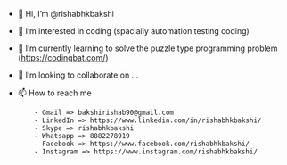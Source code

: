 - 👋 Hi, I’m @rishabhkbakshi
- 👀 I’m interested in coding (spacially automation testing coding)
- 🌱 I’m currently learning to solve the puzzle type programming problem (https://codingbat.com/)
- 💞️ I’m looking to collaborate on ...
- 📫 How to reach me
          
          - Gmail => bakshirishab90@gmail.com
          - LinkedIn => https://www.linkedin.com/in/rishabhkbakshi/
          - Skype => rishabhkbakshi
          - Whatsapp => 8882278919
          - Facebook => https://www.facebook.com/rishabhkbakshi/
          - Instagram => https://www.instagram.com/rishabhkbakshi/
          

<!---
rishabhkbakshi/rishabhkbakshi is a ✨ special ✨ repository because its `README.md` (this file) appears on your GitHub profile.
You can click the Preview link to take a look at your changes.
--->
